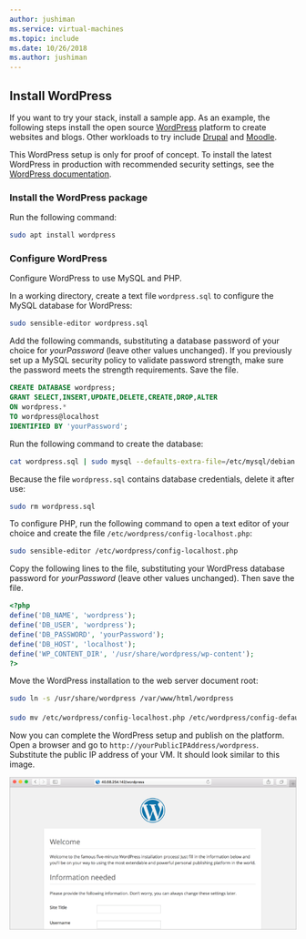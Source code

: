 ```yaml
---
author: jushiman
ms.service: virtual-machines
ms.topic: include
ms.date: 10/26/2018
ms.author: jushiman
---
```

## Install WordPress

If you want to try your stack, install a sample app. As an example, the following steps install the open source [WordPress](https://wordpress.org/) platform to create websites and blogs. Other workloads to try include [Drupal](http://www.drupal.org) and [Moodle](https://moodle.org/). 

This WordPress setup is only for proof of concept. To install the latest WordPress in production with recommended security settings, see the [WordPress documentation](https://codex.wordpress.org/Main_Page). 



### Install the WordPress package

Run the following command:

```bash
sudo apt install wordpress
```

### Configure WordPress

Configure WordPress to use MySQL and PHP.

In a working directory, create a text file `wordpress.sql` to configure the MySQL database for WordPress: 

```bash
sudo sensible-editor wordpress.sql
```

Add the following commands, substituting a database password of your choice for *yourPassword* (leave other values unchanged). If you previously set up a MySQL security policy to validate password strength, make sure the password meets the strength requirements. Save the file.

```sql
CREATE DATABASE wordpress;
GRANT SELECT,INSERT,UPDATE,DELETE,CREATE,DROP,ALTER
ON wordpress.*
TO wordpress@localhost
IDENTIFIED BY 'yourPassword';
```

Run the following command to create the database:

```bash
cat wordpress.sql | sudo mysql --defaults-extra-file=/etc/mysql/debian.cnf
```

Because the file `wordpress.sql` contains database credentials, delete it after use:

```bash
sudo rm wordpress.sql
```

To configure PHP, run the following command to open a text editor of your choice and create the file `/etc/wordpress/config-localhost.php`:

```bash
sudo sensible-editor /etc/wordpress/config-localhost.php
```
Copy the following lines to the file, substituting your WordPress database password for *yourPassword* (leave other values unchanged). Then save the file.

```php
<?php
define('DB_NAME', 'wordpress');
define('DB_USER', 'wordpress');
define('DB_PASSWORD', 'yourPassword');
define('DB_HOST', 'localhost');
define('WP_CONTENT_DIR', '/usr/share/wordpress/wp-content');
?>
```


Move the WordPress installation to the web server document root:

```bash
sudo ln -s /usr/share/wordpress /var/www/html/wordpress

sudo mv /etc/wordpress/config-localhost.php /etc/wordpress/config-default.php
```

Now you can complete the WordPress setup and publish on the platform. Open a browser and go to `http://yourPublicIPAddress/wordpress`. Substitute the public IP address of your VM. It should look similar to this image.

![WordPress installation page](./media/virtual-machines-linux-tutorial-wordpress/wordpressstartpage.png)
